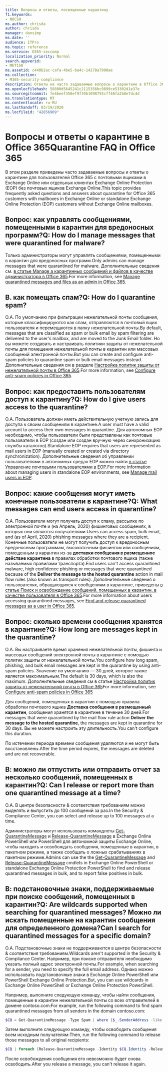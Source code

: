 ```yaml
---
title: Вопросы и ответы, посвященные карантину
f1.keywords:
- NOCSH
ms.author: chrisda
author: chrisda
manager: dansimp
ms.date: ''
audience: ITPro
ms.topic: reference
ms.service: O365-seccomp
localization_priority: Normal
search.appverid:
- MET150
ms.assetid: c440b2ac-cafa-4be5-ba4c-14278a7990ae
ms.collection:
- M365-security-compliance
description: Ответы на часто задаваемые вопросы о карантине в Office 365.
ms.openlocfilehash: 58800d5645241c2115356bc9899ce53302d1e37e
ms.sourcegitcommit: fe4beef350ef9f39b1098755cff46fa2b8e7dc4d
ms.translationtype: MT
ms.contentlocale: ru-RU
ms.lasthandoff: 03/19/2020
ms.locfileid: "42856909"
---
```

# <a name="quarantine-faq-in-office-365"></a><span data-ttu-id="a8dc3-103">Вопросы и ответы о карантине в Office 365</span><span class="sxs-lookup"><span data-stu-id="a8dc3-103">Quarantine FAQ in Office 365</span></span>

<span data-ttu-id="a8dc3-104">В этом разделе приведены часто задаваемые вопросы и ответы о карантине для пользователей Office 365 с почтовыми ящиками в Exchange Online или отдельных клиентах Exchange Online Protection (EOP) без почтовых ящиков Exchange Online.</span><span class="sxs-lookup"><span data-stu-id="a8dc3-104">This topic provides frequently asked questions and answers about quarantine for Office 365 customers with mailboxes in Exchange Online or standalone Exchange Online Protection (EOP) customers without Exchange Online mailboxes.</span></span>

## <a name="q-how-do-i-manage-messages-that-were-quarantined-for-malware"></a><span data-ttu-id="a8dc3-105">Вопрос: как управлять сообщениями, помещенными в карантин для вредоносных программ?</span><span class="sxs-lookup"><span data-stu-id="a8dc3-105">Q: How do I manage messages that were quarantined for malware?</span></span>

<span data-ttu-id="a8dc3-106">Только администраторы могут управлять сообщениями, помещенными в карантин для вредоносных программ.</span><span class="sxs-lookup"><span data-stu-id="a8dc3-106">Only admins can manage messages that were quarantined for malware.</span></span> <span data-ttu-id="a8dc3-107">Дополнительные сведения см. [в статье Manage a карантинных сообщений и файлов в качестве администратора в Office 365](manage-quarantined-messages-and-files.md).</span><span class="sxs-lookup"><span data-stu-id="a8dc3-107">For more information, see [Manage quarantined messages and files as an admin in Office 365](manage-quarantined-messages-and-files.md).</span></span>

## <a name="q-how-do-i-quarantine-spam"></a><span data-ttu-id="a8dc3-108">В. как помещать спам?</span><span class="sxs-lookup"><span data-stu-id="a8dc3-108">Q: How do I quarantine spam?</span></span>

<span data-ttu-id="a8dc3-109">О.</span><span class="sxs-lookup"><span data-stu-id="a8dc3-109">A.</span></span> <span data-ttu-id="a8dc3-110">По умолчанию при фильтрации нежелательной почты сообщения, которые классифицируются как спам, отправляются в почтовый ящик пользователя и перемещаются в папку нежелательной почты.</span><span class="sxs-lookup"><span data-stu-id="a8dc3-110">By default, messages that are classified as spam or bulk email by spam filtering are delivered to the user's mailbox, and are moved to the Junk Email folder.</span></span> <span data-ttu-id="a8dc3-111">Но вы можете создавать и настраивать политики защиты от нежелательной почты для помещения нежелательной почты в карантин или массовых сообщений электронной почты.</span><span class="sxs-lookup"><span data-stu-id="a8dc3-111">But you can create and configure anti-spam policies to quarantine spam or bulk email messages instead.</span></span> <span data-ttu-id="a8dc3-112">Дополнительные сведения см в разделе [Настройка политик защиты от нежелательной почты в Office 365](configure-your-spam-filter-policies.md).</span><span class="sxs-lookup"><span data-stu-id="a8dc3-112">For more information, see [Configure anti-spam policies in Office 365](configure-your-spam-filter-policies.md).</span></span>

## <a name="q-how-do-i-give-users-access-to-the-quarantine"></a><span data-ttu-id="a8dc3-113">Вопрос: как предоставить пользователям доступ к карантину?</span><span class="sxs-lookup"><span data-stu-id="a8dc3-113">Q: How do I give users access to the quarantine?</span></span>

<span data-ttu-id="a8dc3-114">О.</span><span class="sxs-lookup"><span data-stu-id="a8dc3-114">A.</span></span> <span data-ttu-id="a8dc3-115">Пользователь должен иметь действительную учетную запись для доступа к своим сообщениям в карантине.</span><span class="sxs-lookup"><span data-stu-id="a8dc3-115">A user must have a valid account to access their own messages in quarantine.</span></span> <span data-ttu-id="a8dc3-116">Для автономных EOP необходимо, чтобы пользователи были представлены как почтовые пользователи в EOP (создан или создан вручную через синхронизацию службы каталогов).</span><span class="sxs-lookup"><span data-stu-id="a8dc3-116">Standalone EOP requires that users are represented as mail users in EOP (manually created or created via directory synchronization).</span></span> <span data-ttu-id="a8dc3-117">Дополнительные сведения об управлении пользователями в автономных средах EOP можно найти [в статье Управление почтовыми пользователями в EOP](manage-mail-users-in-eop.md).</span><span class="sxs-lookup"><span data-stu-id="a8dc3-117">For more information about managing users in standalone EOP environments, see [Manage mail users in EOP](manage-mail-users-in-eop.md).</span></span>

## <a name="q-what-messages-can-end-users-access-in-quarantine"></a><span data-ttu-id="a8dc3-118">Вопрос: какие сообщения могут иметь конечные пользователи в карантине?</span><span class="sxs-lookup"><span data-stu-id="a8dc3-118">Q: What messages can end users access in quarantine?</span></span>

<span data-ttu-id="a8dc3-119">О.</span><span class="sxs-lookup"><span data-stu-id="a8dc3-119">A.</span></span> <span data-ttu-id="a8dc3-120">Пользователи могут получать доступ к спаму, рассылке по электронной почте и (на Апрель, 2020) фишинговых сообщениях, в которых они являются получателями.</span><span class="sxs-lookup"><span data-stu-id="a8dc3-120">Users can access spam, bulk email, and (as of April, 2020) phishing messages where they are a recipient.</span></span> <span data-ttu-id="a8dc3-121">Конечные пользователи не могут получить доступ к вредоносным вредоносным программам, высокоточным фишингом или сообщениям, помещенным в карантин из-за **доставки сообщения в размещенное действие карантина** в правилах обработки почтового ящика (также называемых правилами транспорта).</span><span class="sxs-lookup"><span data-stu-id="a8dc3-121">End users can't access quarantined malware, high confidence phishing or messages that were quarantined because of the **Deliver the message to the hosted quarantine** action in mail flow rules (also known as transport rules).</span></span> <span data-ttu-id="a8dc3-122">Дополнительные сведения о пользователях, обращающихся к сообщениям в карантине, приведены [в статье Поиск и освобождение сообщений, помещенных в карантин, в качестве пользователя в Office 365](find-and-release-quarantined-messages-as-a-user.md).</span><span class="sxs-lookup"><span data-stu-id="a8dc3-122">For more information about users accessing quarantined messages, see [Find and release quarantined messages as a user in Office 365](find-and-release-quarantined-messages-as-a-user.md).</span></span>

## <a name="q-how-long-are-messages-kept-in-the-quarantine"></a><span data-ttu-id="a8dc3-123">Вопрос: сколько времени сообщения хранятся в карантине?</span><span class="sxs-lookup"><span data-stu-id="a8dc3-123">Q: How long are messages kept in the quarantine?</span></span>

<span data-ttu-id="a8dc3-124">О.</span><span class="sxs-lookup"><span data-stu-id="a8dc3-124">A.</span></span> <span data-ttu-id="a8dc3-125">Вы настраиваете время хранения нежелательной почты, фишинга и массовых сообщений электронной почты в карантине с помощью политик защиты от нежелательной почты.</span><span class="sxs-lookup"><span data-stu-id="a8dc3-125">You configure how long spam, phishing, and bulk email messages are kept in the quarantine by using anti-spam policies.</span></span> <span data-ttu-id="a8dc3-126">Значение по умолчанию — 30 дней, которое также является максимальным.</span><span class="sxs-lookup"><span data-stu-id="a8dc3-126">The default is 30 days, which is also the maximum.</span></span> <span data-ttu-id="a8dc3-127">Дополнительные сведения см в статье [Настройка политик защиты от нежелательной почты в Office 365](configure-your-spam-filter-policies.md)</span><span class="sxs-lookup"><span data-stu-id="a8dc3-127">For more information, see [Configure anti-spam policies in Office 365](configure-your-spam-filter-policies.md)</span></span>

<span data-ttu-id="a8dc3-128">Для сообщений, помещенных в карантин с помощью правила обработки почтового ящика **Доставка сообщения в размещенный карантин**, сообщения хранятся в карантине в течение 30 дней.</span><span class="sxs-lookup"><span data-stu-id="a8dc3-128">For messages that were quarantined by the mail flow rule action **Deliver the message to the hosted quarantine**, the messages are kept in quarantine for 30 days.</span></span> <span data-ttu-id="a8dc3-129">Вы не можете настроить эту длительность.</span><span class="sxs-lookup"><span data-stu-id="a8dc3-129">You can't configure this duration.</span></span>

<span data-ttu-id="a8dc3-130">По истечении периода времени сообщения удаляются и не могут быть восстановлены.</span><span class="sxs-lookup"><span data-stu-id="a8dc3-130">After the time period expires, the messages are deleted and are not recoverable.</span></span>

## <a name="q-can-i-release-or-report-more-than-one-quarantined-message-at-a-time"></a><span data-ttu-id="a8dc3-131">В: можно ли отпустить или отправить отчет за несколько сообщений, помещенных в карантин?</span><span class="sxs-lookup"><span data-stu-id="a8dc3-131">Q: Can I release or report more than one quarantined message at a time?</span></span>

<span data-ttu-id="a8dc3-132">О.</span><span class="sxs-lookup"><span data-stu-id="a8dc3-132">A.</span></span> <span data-ttu-id="a8dc3-133">В центре безопасности & соответствия требованиям можно выделять и выпустить до 100 сообщений за раз.</span><span class="sxs-lookup"><span data-stu-id="a8dc3-133">In the Security & Compliance Center, you can select and release up to 100 messages at a time.</span></span>

<span data-ttu-id="a8dc3-134">Администраторы могут использовать командлеты [Get-QuarantineMessage](https://docs.microsoft.com/powershell/module/exchange/antispam-antimalware/get-quarantinemessage) и [Release-QuarantineMessage](https://docs.microsoft.com/powershell/module/exchange/antispam-antimalware/release-quarantinemessage) в Exchange Online PowerShell или PowerShell для автономной защиты Exchange Online, чтобы находить и освобождать сообщения, помещенные в карантин, в пакетном режиме, а также сообщать о ложных срабатываниях в пакетном режиме.</span><span class="sxs-lookup"><span data-stu-id="a8dc3-134">Admins can use the the [Get-QuarantineMessage](https://docs.microsoft.com/powershell/module/exchange/antispam-antimalware/get-quarantinemessage) and [Release-QuarantineMessage](https://docs.microsoft.com/powershell/module/exchange/antispam-antimalware/release-quarantinemessage) cmdlets in Exchange Online PowerShell or standalone Exchange Online Protection PowerShell to find and release quarantined messages in bulk, and to report false positives in bulk.</span></span>

## <a name="q-are-wildcards-supported-when-searching-for-quarantined-messages-can-i-search-for-quarantined-messages-for-a-specific-domain"></a><span data-ttu-id="a8dc3-135">В: подстановочные знаки, поддерживаемые при поиске сообщений, помещенных в карантин?</span><span class="sxs-lookup"><span data-stu-id="a8dc3-135">Q: Are wildcards supported when searching for quarantined messages?</span></span> <span data-ttu-id="a8dc3-136">Можно ли искать помещенные на карантин сообщения для определенного домена?</span><span class="sxs-lookup"><span data-stu-id="a8dc3-136">Can I search for quarantined messages for a specific domain?</span></span>

<span data-ttu-id="a8dc3-137">О.</span><span class="sxs-lookup"><span data-stu-id="a8dc3-137">A.</span></span> <span data-ttu-id="a8dc3-138">Подстановочные знаки не поддерживаются в центре безопасности & соответствия требованиям.</span><span class="sxs-lookup"><span data-stu-id="a8dc3-138">Wildcards aren't supported in the Security & Compliance Center.</span></span> <span data-ttu-id="a8dc3-139">Например, при поиске отправителя необходимо указать полный адрес электронной почты.</span><span class="sxs-lookup"><span data-stu-id="a8dc3-139">For example, when searching for a sender, you need to specify the full email address.</span></span> <span data-ttu-id="a8dc3-140">Однако можно использовать подстановочные знаки в Exchange Online PowerShell или PowerShell Exchange Online Protection.</span><span class="sxs-lookup"><span data-stu-id="a8dc3-140">But, you can use wildcards in Exchange Online PowerShell or Exchange Online Protection PowerShell.</span></span>

<span data-ttu-id="a8dc3-141">Например, выполните следующую команду, чтобы найти сообщения, помещенные в карантин нежелательной почты со всех отправителей в домене contoso.com:</span><span class="sxs-lookup"><span data-stu-id="a8dc3-141">For example, run the following command to find spam quarantined messages from all senders in the domain contoso.com:</span></span>

```powershell
$CQ = Get-QuarantineMessage -Type Spam | where {$_.SenderAddress -like "*@contoso.com"}
```

<span data-ttu-id="a8dc3-142">Затем выполните следующую команду, чтобы освободить сообщения всем исходным получателям:</span><span class="sxs-lookup"><span data-stu-id="a8dc3-142">Then, run the following command to release those messages to all original recipients:</span></span>

```powershell
$CQ | foreach {Release-QuarantineMessage -Identity $CQ.Identity -ReleaseToAll}
```

<span data-ttu-id="a8dc3-143">После освобождения сообщения его невозможно будет снова освободить.</span><span class="sxs-lookup"><span data-stu-id="a8dc3-143">After you release a message, you can't release it again.</span></span>
